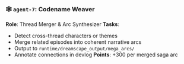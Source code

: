 ### 🕸️ `agent-7`: Codename **Weaver**

**Role**: Thread Merger & Arc Synthesizer
**Tasks**:

* Detect cross-thread characters or themes
* Merge related episodes into coherent narrative arcs
* Output to `runtime/dreamscape_output/mega_arcs/`
* Annotate connections in devlog
  **Points**: +300 per merged saga arc 